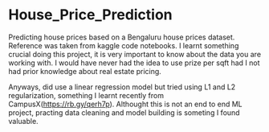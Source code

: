 # House_Price_Prediction
Predicting house prices based on a Bengaluru house prices dataset. Reference was taken from kaggle code notebooks. I learnt something crucial doing this project, it is very important to know about the data you are working with. I would have never had the idea to use prize per sqft had I not had prior knowledge about real estate pricing.

Anyways, did use a linear regression model but tried using L1 and L2 regularization, something I learnt recently from CampusX(https://rb.gy/qerh7p). Althought this is not an end to end ML project, practing data cleaning  and model building is someting I found valuable.
